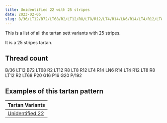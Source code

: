 ```yaml
---
title: Unidentified 22 with 25 stripes
date: 2023-02-05
slug: B/36/LT12/B72/LT68/R2/LT12/R8/LT8/R12/LT4/R14/LN6/R14/LT4/R12/LT8/R8/LT12/R2/LT68/P20/G16/P16/G20/P/192
---
```

This is a list of all the tartan sett variants with 25 stripes.

It is a 25 stripes tartan.


## Thread count
B/36 LT12 B72 LT68 R2 LT12 R8 LT8 R12 LT4 R14 LN6 R14 LT4 R12 LT8 R8 LT12 R2 LT68 P20 G16 P16 G20 P/192

## Examples of this tartan pattern

| Tartan Variants |
|---------------|
| [Unidentified 22](/variants/b/36/lt12/b72/lt68/r2/lt12/r8/lt8/r12/lt4/r14/ln6/r14/lt4/r12/lt8/r8/lt12/r2/lt68/p20/g16/p16/g20/p/192-b5480b0-g008000-lne0e0e0-lt806050-p800080-rc00000)||
